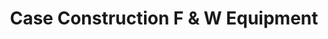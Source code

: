 ---
title: "Case Construction F & W Equipment"
url: /orange/case-construction-f-and-w-equipment/
shop: trade
---